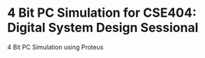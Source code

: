 # 4 Bit PC Simulation for CSE404: Digital System Design Sessional
4 Bit PC Simulation using Proteus 
